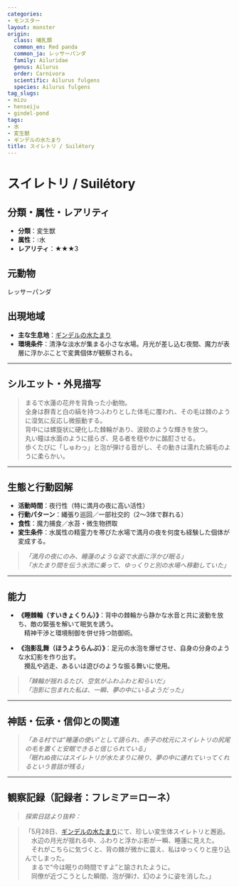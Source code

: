 ```yaml
---
categories:
- モンスター
layout: monster
origin:
  class: 哺乳類
  common_en: Red panda
  common_ja: レッサーパンダ
  family: Ailuridae
  genus: Ailurus
  order: Carnivora
  scientific: Ailurus fulgens
  species: Ailurus fulgens
tag_slugs:
- mizu
- henseiju
- gindel-pond
tags:
- 水
- 変生獣
- ギンデルの水たまり
title: スイレトリ / Suilétory
---
```


# スイレトリ / Suilétory

## 分類・属性・レアリティ

* **分類**：変生獣  
* **属性**：💧水  
* **レアリティ**：★★★3

## 元動物
レッサーパンダ

## 出現地域

* **主な生息地**：[ギンデルの水たまり](../place/gindel_pond.md)
* **環境条件**：清浄な淡水が集まる小さな水場。月光が差し込む夜間、魔力が表層に浮かぶことで変異個体が観察される。

---

## シルエット・外見描写

> まるで水蓮の花弁を背負った小動物。  
> 全身は群青と白の縞を持つふわりとした体毛に覆われ、その毛は棘のように湿気に反応し微振動する。  
> 背中には螺旋状に硬化した棘輪があり、波紋のような輝きを放つ。  
> 丸い瞳は水面のように揺らぎ、見る者を穏やかに酩酊させる。  
> 歩くたびに「しゅわっ」と泡が弾ける音がし、その動きは濡れた綿毛のように柔らかい。

---

## 生態と行動図解

* **活動時間**：夜行性（特に満月の夜に高い活性）
* **行動パターン**：縄張り巡回／一部社交的（2〜3体で群れる）
* **食性**：魔力捕食／水苔・微生物摂取
* **変生条件**：水属性の精霊力を帯びた水場で満月の夜を何度も経験した個体が変成する。

> *「満月の夜にのみ、睡蓮のような姿で水面に浮かび眠る」*  
> *「水たまり間を伝う水流に乗って、ゆっくりと別の水場へ移動していた」*

---

## 能力

* **《睡棘輪（すいきょくりん）》**：背中の棘輪から静かな水音と共に波動を放ち、敵の緊張を解いて眠気を誘う。  
　精神干渉と環境制御を併せ持つ防御術。

* **《泡影乱舞（ほうようらんぶ）》**：足元の水泡を爆ぜさせ、自身の分身のような水幻影を作り出す。  
　攪乱や逃走、あるいは遊びのような振る舞いに使用。

> *「棘輪が揺れるたび、空気がふわふわと和らいだ」*  
> *「泡影に包まれた私は、一瞬、夢の中にいるようだった」*

---

## 神話・伝承・信仰との関連

> *「ある村では“睡蓮の使い”として語られ、赤子の枕元にスイレトリの尻尾の毛を置くと安眠できると信じられている」*  
> *「眠れぬ夜にはスイレトリが水たまりに映り、夢の中に連れていってくれるという昔話が残る」*

---

## 観察記録（記録者：フレミア＝ローネ）

> *探索日誌より抜粋：*

> 「5月28日、[ギンデルの水たまり](../place/gindel_pond.md)にて、珍しい変生体スイレトリと邂逅。  
　水辺の月光が揺れる中、ふわりと浮かぶ影が一瞬、睡蓮に見えた。  
　それがこちらに気づくと、背の棘が微かに震え、私はゆっくりと座り込んでしまった。  
　まるで“今は眠りの時間ですよ”と諭されたように。  
　同僚が近づこうとした瞬間、泡が弾け、幻のように姿を消した。」